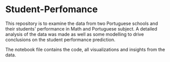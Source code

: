# Student-Perfomance

This repository is to examine the data from two Portuguese schools and their students' performance in Math and Portuguese subject. A detailed analysis of the data was made as well as some modelling to drive conclusions on the student performance prediction.

The notebook file contains the code, all visualizations and insights from the data.
